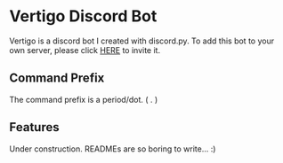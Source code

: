 # Vertigo Discord Bot
Vertigo is a discord bot I created with discord.py. To add this bot to your own server, please click [HERE](https://discord.com/api/oauth2/authorize?client_id=832217886880825364&permissions=0&scope=bot) to invite it.

## Command Prefix
The command prefix is a period/dot. ( . )

## Features
Under construction. READMEs are so boring to write... :)